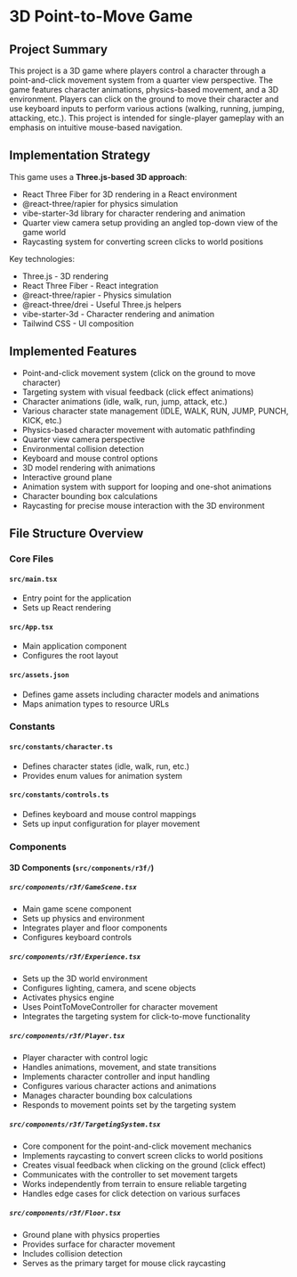 # 3D Point-to-Move Game

## Project Summary

This project is a 3D game where players control a character through a point-and-click movement system from a quarter view perspective. The game features character animations, physics-based movement, and a 3D environment. Players can click on the ground to move their character and use keyboard inputs to perform various actions (walking, running, jumping, attacking, etc.). This project is intended for single-player gameplay with an emphasis on intuitive mouse-based navigation.

## Implementation Strategy

This game uses a **Three.js-based 3D approach**:

- React Three Fiber for 3D rendering in a React environment
- @react-three/rapier for physics simulation
- vibe-starter-3d library for character rendering and animation
- Quarter view camera setup providing an angled top-down view of the game world
- Raycasting system for converting screen clicks to world positions

Key technologies:

- Three.js - 3D rendering
- React Three Fiber - React integration
- @react-three/rapier - Physics simulation
- @react-three/drei - Useful Three.js helpers
- vibe-starter-3d - Character rendering and animation
- Tailwind CSS - UI composition

## Implemented Features

- Point-and-click movement system (click on the ground to move character)
- Targeting system with visual feedback (click effect animations)
- Character animations (idle, walk, run, jump, attack, etc.)
- Various character state management (IDLE, WALK, RUN, JUMP, PUNCH, KICK, etc.)
- Physics-based character movement with automatic pathfinding
- Quarter view camera perspective
- Environmental collision detection
- Keyboard and mouse control options
- 3D model rendering with animations
- Interactive ground plane
- Animation system with support for looping and one-shot animations
- Character bounding box calculations
- Raycasting for precise mouse interaction with the 3D environment

## File Structure Overview

### Core Files

#### `src/main.tsx`

- Entry point for the application
- Sets up React rendering

#### `src/App.tsx`

- Main application component
- Configures the root layout

#### `src/assets.json`

- Defines game assets including character models and animations
- Maps animation types to resource URLs

### Constants

#### `src/constants/character.ts`

- Defines character states (idle, walk, run, etc.)
- Provides enum values for animation system

#### `src/constants/controls.ts`

- Defines keyboard and mouse control mappings
- Sets up input configuration for player movement

### Components

#### 3D Components (`src/components/r3f/`)

##### `src/components/r3f/GameScene.tsx`

- Main game scene component
- Sets up physics and environment
- Integrates player and floor components
- Configures keyboard controls

##### `src/components/r3f/Experience.tsx`

- Sets up the 3D world environment
- Configures lighting, camera, and scene objects
- Activates physics engine
- Uses PointToMoveController for character movement
- Integrates the targeting system for click-to-move functionality

##### `src/components/r3f/Player.tsx`

- Player character with control logic
- Handles animations, movement, and state transitions
- Implements character controller and input handling
- Configures various character actions and animations
- Manages character bounding box calculations
- Responds to movement points set by the targeting system

##### `src/components/r3f/TargetingSystem.tsx`

- Core component for the point-and-click movement mechanics
- Implements raycasting to convert screen clicks to world positions
- Creates visual feedback when clicking on the ground (click effect)
- Communicates with the controller to set movement targets
- Works independently from terrain to ensure reliable targeting
- Handles edge cases for click detection on various surfaces

##### `src/components/r3f/Floor.tsx`

- Ground plane with physics properties
- Provides surface for character movement
- Includes collision detection
- Serves as the primary target for mouse click raycasting
